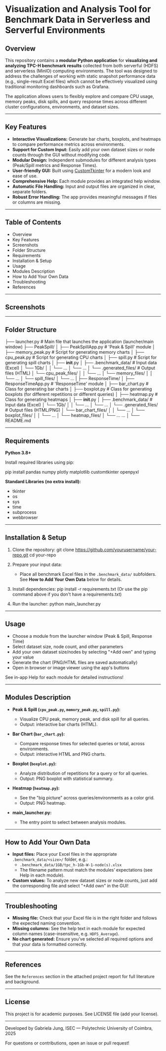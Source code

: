 # Visualization and Analysis Tool for Benchmark Data in Serverless and Serverful Environments

## Overview

This repository contains a **modular Python application** for **visualizing and analyzing TPC-H benchmark results** collected from both serverful (HDFS) and serverless (MinIO) computing environments. The tool was designed to address the challenges of working with static snapshot performance data (e.g., single-result Excel files) which cannot be effectively visualized using traditional monitoring dashboards such as Grafana.

The application allows users to flexibly explore and compare CPU usage, memory peaks, disk spills, and query response times across different cluster configurations, environments, and dataset sizes.

---

## Key Features

- **Interactive Visualizations:** Generate bar charts, boxplots, and heatmaps to compare performance metrics across environments.
- **Support for Custom Input:** Easily add your own dataset sizes or node counts through the GUI without modifying code.
- **Modular Design:** Independent submodules for different analysis types (Peak/Spill metrics and Response Times).
- **User-friendly GUI:** Built using [CustomTkinter](https://github.com/TomSchimansky/CustomTkinter) for a modern look and ease of use.
- **Comprehensive Help:** Each module provides an integrated help window.
- **Automatic File Handling:** Input and output files are organized in clear, separate folders.
- **Robust Error Handling:** The app provides meaningful messages if files or columns are missing.

---

## Table of Contents

- Overview
- Key Features
- Screenshots
- Folder Structure
- Requirements
- Installation & Setup
- Usage
- Modules Description
- How to Add Your Own Data
- Troubleshooting
- References

---

## Screenshots

>

---

## Folder Structure

├── launcher.py # Main file that launches the application (launcher/main window)
├── PeakSpill/
│ ├── PeakSpillApp.py # 'Peak & Spill' module
│ ├── memory_peak.py # Script for generating memory charts
│ ├── cpu_peak.py # Script for generating CPU charts
│ ├── spill.py # Script for generating spill charts
│ ├── **init**.py
│ ├── .benchmark_data/ # Input data (Excel)
│ └── 1Gb/
│ │ └── ...
│ └── ...
│ └── .generated_files/ # Output files (HTML)
│ └── cpu_peak_files/
│ │ └── ...
│ └── memory_files/
│ │ └── ...
│ └── spill_files/
│ └── ...
|
├── ResponseTime/
│ ├── ResponseTimeApp.py # 'ResponseTime' module
│ ├── bar_chart.py # Class for generating bar charts
│ ├── boxplot.py # Class for generating boxplots (for different repetitions or different queries)
│ ├── heatmap.py # Class for generating heatmaps
│ ├── **init**.py
│ ├── .benchmark_data/ # Input data (Excel)
│ └── 1Gb/
│ │ └── ...
│ └── ...
│ └── .generated_files/ # Output files (HTML/PNG)
│ └── bar_chart_files/
│ │ └── ...
│ └── boxplot_files/
│ │ └── ...
│ └── heatmap_files/
│ └── ...
...
│
└── README.md

---

## Requirements

**Python 3.8+**

Install required libraries using pip:

pip install pandas numpy plotly matplotlib customtkinter openpyxl

**Standard Libraries (no extra install):**

- tkinter
- os
- sys
- time
- subprocess
- webbrowser

---

## Installation & Setup

1. Clone the repository:
   git clone https://github.com/yourusername/your-repo.git
   cd your-repo

2. Prepare your input data:

   - Place all benchmark Excel files in the `.benchmark_data/` subfolders. See **How to Add Your Own Data** below for details.

3. Install dependencies:
   pip install -r requirements.txt
   (Or use the pip command above if you don't have a requirements.txt)

4. Run the launcher:
   python main_launcher.py

---

## Usage

- Choose a module from the launcher window (Peak & Spill, Response Time)
- Select dataset size, node count, and other parameters
- Add your own dataset size/nodes by selecting "+Add own" and typing your value
- Generate the chart (PNG/HTML files are saved automatically)
- Open in browser or image viewer using the app's buttons

See in-app Help for each module for detailed instructions!

---

## Modules Description

- **Peak & Spill (`cpu_peak.py`, `memory_peak.py`, `spill.py`):**

  - Visualize CPU peak, memory peak, and disk spill for all queries.
  - Output: interactive bar charts (HTML).

- **Bar Chart (`bar_chart.py`):**

  - Compare response times for selected queries or total, across environments.
  - Output: interactive HTML and PNG charts.

- **Boxplot (`boxplot.py`):**

  - Analyze distribution of repetitions for a query or for all queries.
  - Output: PNG boxplot with statistical summary.

- **Heatmap (`heatmap.py`):**

  - See the "big picture" across queries/environments as a color grid.
  - Output: PNG heatmap.

- **main_launcher.py:**
  - The entry point to select between analysis modules.

---

## How to Add Your Own Data

- **Input files:** Place your Excel files in the appropriate `.benchmark_data/<size>/` folder, e.g.:
  - `.benchmark_data/1GB/tpc_h-1Gb-W-1-node(s).xlsx`
  - The filename pattern must match the modules’ expectations (see Help in each module).
- **Custom values:** To analyze new dataset sizes or node counts, just add the corresponding file and select "+Add own" in the GUI!

---

## Troubleshooting

- **Missing file:** Check that your Excel file is in the right folder and follows the expected naming convention.
- **Missing columns:** See the help text in each module for expected column names (case-insensitive, e.g. `HDFS_Average`).
- **No chart generated:** Ensure you’ve selected all required options and that your data is formatted correctly.

---

## References

See the `References` section in the attached project report for full literature and background.

---

## License

This project is for academic purposes. See LICENSE file (add your license).

---

Developed by Gabriela Jung, ISEC — Polytechnic University of Coimbra, 2025

For questions or contributions, open an issue or pull request!
